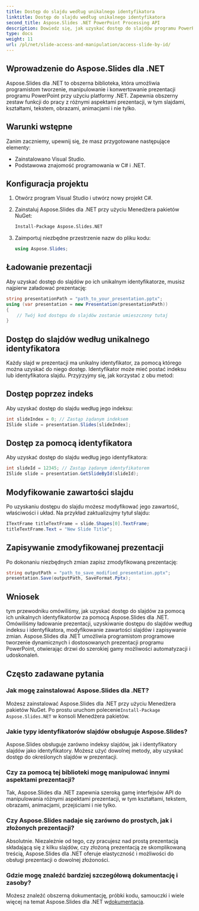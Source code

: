 ```yaml
---
title: Dostęp do slajdu według unikalnego identyfikatora
linktitle: Dostęp do slajdu według unikalnego identyfikatora
second_title: Aspose.Slides .NET PowerPoint Processing API
description: Dowiedz się, jak uzyskać dostęp do slajdów programu PowerPoint za pomocą unikalnych identyfikatorów przy użyciu Aspose.Slides dla .NET. Ten przewodnik krok po kroku opisuje ładowanie prezentacji, uzyskiwanie dostępu do slajdów według indeksu lub identyfikatora, modyfikowanie treści i zapisywanie zmian.
type: docs
weight: 11
url: /pl/net/slide-access-and-manipulation/access-slide-by-id/
---
```


## Wprowadzenie do Aspose.Slides dla .NET

Aspose.Slides dla .NET to obszerna biblioteka, która umożliwia programistom tworzenie, manipulowanie i konwertowanie prezentacji programu PowerPoint przy użyciu platformy .NET. Zapewnia obszerny zestaw funkcji do pracy z różnymi aspektami prezentacji, w tym slajdami, kształtami, tekstem, obrazami, animacjami i nie tylko.

## Warunki wstępne

Zanim zaczniemy, upewnij się, że masz przygotowane następujące elementy:

- Zainstalowano Visual Studio.
- Podstawowa znajomość programowania w C# i .NET.

## Konfiguracja projektu

1. Otwórz program Visual Studio i utwórz nowy projekt C#.

2. Zainstaluj Aspose.Slides dla .NET przy użyciu Menedżera pakietów NuGet:

   ```bash
   Install-Package Aspose.Slides.NET
   ```

3. Zaimportuj niezbędne przestrzenie nazw do pliku kodu:

   ```csharp
   using Aspose.Slides;
   ```

## Ładowanie prezentacji

Aby uzyskać dostęp do slajdów po ich unikalnym identyfikatorze, musisz najpierw załadować prezentację:

```csharp
string presentationPath = "path_to_your_presentation.pptx";
using (var presentation = new Presentation(presentationPath))
{
    // Twój kod dostępu do slajdów zostanie umieszczony tutaj
}
```

## Dostęp do slajdów według unikalnego identyfikatora

Każdy slajd w prezentacji ma unikalny identyfikator, za pomocą którego można uzyskać do niego dostęp. Identyfikator może mieć postać indeksu lub identyfikatora slajdu. Przyjrzyjmy się, jak korzystać z obu metod:

## Dostęp poprzez indeks

Aby uzyskać dostęp do slajdu według jego indeksu:

```csharp
int slideIndex = 0; // Zastąp żądanym indeksem
ISlide slide = presentation.Slides[slideIndex];
```

## Dostęp za pomocą identyfikatora

Aby uzyskać dostęp do slajdu według jego identyfikatora:

```csharp
int slideId = 12345; // Zastąp żądanym identyfikatorem
ISlide slide = presentation.GetSlideById(slideId);
```

## Modyfikowanie zawartości slajdu

Po uzyskaniu dostępu do slajdu możesz modyfikować jego zawartość, właściwości i układ. Na przykład zaktualizujmy tytuł slajdu:

```csharp
ITextFrame titleTextFrame = slide.Shapes[0].TextFrame;
titleTextFrame.Text = "New Slide Title";
```

## Zapisywanie zmodyfikowanej prezentacji

Po dokonaniu niezbędnych zmian zapisz zmodyfikowaną prezentację:

```csharp
string outputPath = "path_to_save_modified_presentation.pptx";
presentation.Save(outputPath, SaveFormat.Pptx);
```

## Wniosek

tym przewodniku omówiliśmy, jak uzyskać dostęp do slajdów za pomocą ich unikalnych identyfikatorów za pomocą Aspose.Slides dla .NET. Omówiliśmy ładowanie prezentacji, uzyskiwanie dostępu do slajdów według indeksu i identyfikatora, modyfikowanie zawartości slajdów i zapisywanie zmian. Aspose.Slides dla .NET umożliwia programistom programowe tworzenie dynamicznych i dostosowanych prezentacji programu PowerPoint, otwierając drzwi do szerokiej gamy możliwości automatyzacji i udoskonaleń.

## Często zadawane pytania

### Jak mogę zainstalować Aspose.Slides dla .NET?

 Możesz zainstalować Aspose.Slides dla .NET przy użyciu Menedżera pakietów NuGet. Po prostu uruchom polecenie`Install-Package Aspose.Slides.NET` w konsoli Menedżera pakietów.

### Jakie typy identyfikatorów slajdów obsługuje Aspose.Slides?

Aspose.Slides obsługuje zarówno indeksy slajdów, jak i identyfikatory slajdów jako identyfikatory. Możesz użyć dowolnej metody, aby uzyskać dostęp do określonych slajdów w prezentacji.

### Czy za pomocą tej biblioteki mogę manipulować innymi aspektami prezentacji?

Tak, Aspose.Slides dla .NET zapewnia szeroką gamę interfejsów API do manipulowania różnymi aspektami prezentacji, w tym kształtami, tekstem, obrazami, animacjami, przejściami i nie tylko.

### Czy Aspose.Slides nadaje się zarówno do prostych, jak i złożonych prezentacji?

Absolutnie. Niezależnie od tego, czy pracujesz nad prostą prezentacją składającą się z kilku slajdów, czy złożoną prezentacją ze skomplikowaną treścią, Aspose.Slides dla .NET oferuje elastyczność i możliwości do obsługi prezentacji o dowolnej złożoności.

### Gdzie mogę znaleźć bardziej szczegółową dokumentację i zasoby?

 Możesz znaleźć obszerną dokumentację, próbki kodu, samouczki i wiele więcej na temat Aspose.Slides dla .NET w[dokumentacja](https://reference.aspose.com/slides/net/).